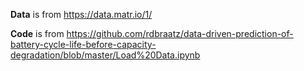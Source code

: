 **Data** is from https://data.matr.io/1/

**Code** is from https://github.com/rdbraatz/data-driven-prediction-of-battery-cycle-life-before-capacity-degradation/blob/master/Load%20Data.ipynb
